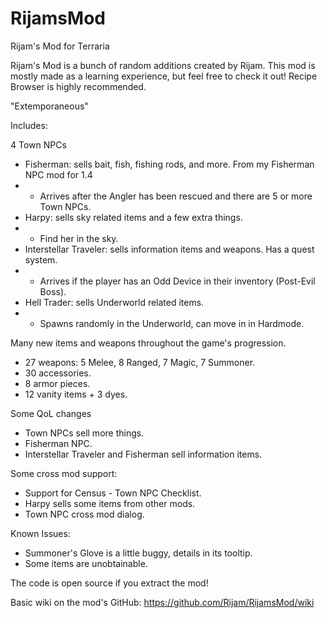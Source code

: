 # RijamsMod
Rijam's Mod for Terraria

Rijam's Mod is a bunch of random additions created by Rijam. This mod is mostly made as a learning experience, but feel free to check it out! Recipe Browser is highly recommended.

"Extemporaneous"

Includes:

4 Town NPCs
- Fisherman: sells bait, fish, fishing rods, and more. From my Fisherman NPC mod for 1.4
- - Arrives after the Angler has been rescued and there are 5 or more Town NPCs.
- Harpy: sells sky related items and a few extra things.
- - Find her in the sky.
- Interstellar Traveler: sells information items and weapons. Has a quest system.
- - Arrives if the player has an Odd Device in their inventory (Post-Evil Boss).
- Hell Trader: sells Underworld related items.
- - Spawns randomly in the Underworld, can move in in Hardmode.

Many new items and weapons throughout the game's progression.
- 27 weapons: 5 Melee, 8 Ranged, 7 Magic, 7 Summoner.
- 30 accessories.
- 8 armor pieces.
- 12 vanity items + 3 dyes.

Some QoL changes
- Town NPCs sell more things.
- Fisherman NPC.
- Interstellar Traveler and Fisherman sell information items.

Some cross mod support:
- Support for Census - Town NPC Checklist.
- Harpy sells some items from other mods.
- Town NPC cross mod dialog.

Known Issues:
- Summoner's Glove is a little buggy, details in its tooltip.
- Some items are unobtainable.

The code is open source if you extract the mod!

Basic wiki on the mod's GitHub: https://github.com/Rijam/RijamsMod/wiki